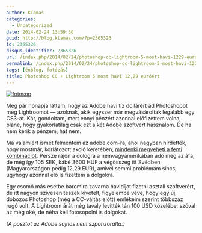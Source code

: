 ```yaml
---
author: KTamas
categories:
  - Uncategorized
date: 2014-02-24 13:59:30
guid: http://blog.ktamas.com/?p=2365326
id: 2365326
disqus_identifier: 2365326
url: /index.php/2014/02/24/photoshop-cc-lightroom-5-most-havi-1229-euroert/
permalink: /index.php/2014/02/24/photoshop-cc-lightroom-5-most-havi-1229-euroert/
tags: [énblog, fotózás]
title: Photoshop CC + Lightroom 5 most havi 12,29 euróért
---
```


[<img src="/wp-content/uploads/2014/02/fotosop1.jpg" alt="fotosop" width="657" height="370" class="aligncenter size-full wp-image-2365329" srcset="/wp-content/uploads/2014/02/fotosop1.jpg 657w, /wp-content/uploads/2014/02/fotosop1-300x168.jpg 300w, /wp-content/uploads/2014/02/fotosop1-624x351.jpg 624w" sizes="(max-width: 657px) 100vw, 657px" />](https://creative.adobe.com/plans/offer/photoshop+lightroom?promoid=KHQFP)

Még pár hónapja láttam, hogy az Adobe havi tíz dollárért ad Photoshopot meg Lightroomot &#8212; azoknak, akik egyszer már megvásároltak legalább egy CS3-at. Kár, gondoltam, mert ennyi pénzért azonnal előfizettem volna, pláne, hogy gyakorlatilag csak ezt a két Adobe szoftvert használom. De ha nem kérik a pénzem, hát nem.

Ma valamiért ismét felmentem az adobe.com-ra, ahol nagyban hirdették, hogy mostmár, korlátozott akció keretében, [mindenki megveheti a fenti kombinációt](). Persze rájön a dologra a nemvagyamerikában adó meg az áfa, de még így 105 SEK, kábé 3600 HUF a végösszeg itt Svédben (Magyarországon pedig 12,29 EUR), amivel semmi problémám sincs, úgyhogy azonnal elő is fizettem a dolgokra. 

Egy csomó más esetbe baromira zavarna havidíjat fizetni asztali szoftverért, de itt nagyon szivesen teszek kivételt, figyelembe véve, hogy egy új, dobozos Photoshop (még a CC-váltás előtt) emlékeim szerint többszáz rugó volt. A Lightroom árát még tavaly levitték tán 100 USD közelébe, szóval az még oké, de néha kell fotosopolni is dolgokat.

_(A posztot az Adobe sajnos nem szponzorálta.)_
